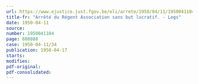 ```yaml
---
url: https://www.ejustice.just.fgov.be/eli/arrete/1950/04/11/1950041104/justel
title-fr: "Arrêté du Régent Association sans but lucratif. - Legs"
date: 1950-04-11
source:
number: 1950041104
page: 888888
case: 1950-04-11/34
publication: 1950-04-17
starts:
modifies:
pdf-original:
pdf-consolidated:
---
```


